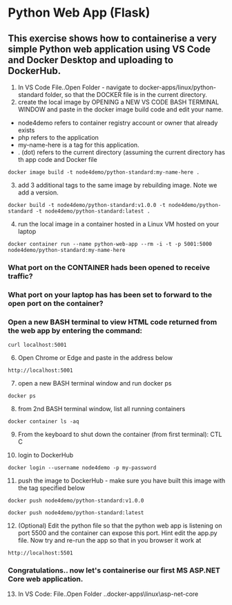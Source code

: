 # Python Web App (Flask)

## This exercise shows how to containerise a very simple Python web application using VS Code and Docker Desktop and uploading to DockerHub. 

1. In VS Code File..Open Folder - navigate to docker-apps/linux/python-standard folder, so that the DOCKER file is in the current directory. 
2. create the local image by OPENING a NEW VS CODE BASH TERMINAL WINDOW and paste in the docker image build code and edit your name.

- node4demo refers to container registry account or owner that already exists
- php refers to the application 
- my-name-here is a tag for this application. 
- . (dot) refers to the current directory (assuming the current directory has th app code and Docker file

```
docker image build -t node4demo/python-standard:my-name-here .
```

3. add 3 additional tags to the same image by rebuilding image. Note we add a version.

```
docker build -t node4demo/python-standard:v1.0.0 -t node4demo/python-standard -t node4demo/python-standard:latest .
```

4. run the local image in a container hosted in a Linux VM hosted on your laptop

```
docker container run --name python-web-app --rm -i -t -p 5001:5000 node4demo/python-standard:my-name-here
```

### What port on the CONTAINER hads been opened to receive traffic?

### What port on your laptop has has been set to forward to the open port on the container?

### Open a new BASH terminal to view HTML code returned from the web app by entering the command:

```
curl localhost:5001
```

6. Open Chrome or Edge and paste in the address below

```
http://localhost:5001
```

7. open a new BASH terminal window and run docker ps

```
docker ps
```

8. from 2nd BASH terminal window, list all running containers

```
docker container ls -aq
```

9. From the keyboard to shut down the container (from first terminal): CTL C 

10. login to DockerHub

```
docker login --username node4demo -p my-password
```

11. push the image to DockerHub - make sure you have built this image with the tag specified below

```
docker push node4demo/python-standard:v1.0.0
```

```
docker push node4demo/python-standard:latest
```

12. (Optional) Edit the python file so that the python web app is listening on port 5500 and the container can expose this port. Hint edit the app.py file. Now try and re-run the app so that in you browser it work at 

```
http://localhost:5501
```

### Congratulations.. now let's containerise our first MS ASP.NET Core web application.

13. In VS Code: File..Open Folder ..docker-apps\linux\asp-net-core
